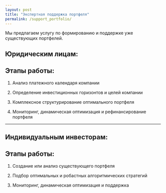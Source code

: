 ```yaml
---
layout: post
title: "Экспертная поддержка портфеля"
permalink: /support_portfolio/
---
```


Мы предлагаем услугу по формированию и поддержке уже существующих портфелей.

## Юридическим лицам:

## Этапы работы:

1. Анализ платежного календаря компании

2. Определение инвестиционных горизонтов и целей компании

3. Комплексное структурирование оптимального портфеля

4. Мониторинг, динамическая оптимизация и рефинансирование портфеля 

----

## Индивидуальным инвесторам:

## Этапы работы:

1. Создание или анализ существующего портфеля

2. Подбор оптимальных и робастных алгоритмических стратегий

3. Мониторинг, динамическая оптимизация и поддержка
